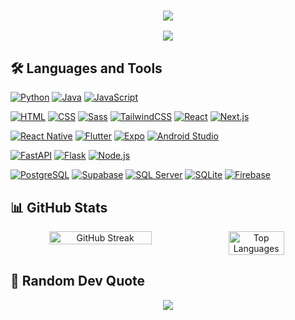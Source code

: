 <h3 align="center">
  <a href="https://github.com/DenverCoder1/readme-typing-svg">
    <img src="https://readme-typing-svg.demolab.com/?lines=Always%20learning%20new%20things;Enjoying%20the%20journey;Exploring%20new%20technologies;Passionate%20about%20creating&font=Fira%20Code&center=true&width=440&height=45&color=f75c7e&vCenter=true&pause=1000&size=22" />
  </a>
</h3>

<p align="center">
  <img src="https://github-stats-alpha.vercel.app/api?username=aleju03&cc=140d3b&tc=fff&ic=fff&bc=140d3b" />
</p>

## 🛠️ Languages and Tools
[![Python](https://custom-icon-badges.demolab.com/badge/-Python-blue?style=for-the-badge&logo=python&logoColor=white)](https://www.python.org/)
[![Java](https://custom-icon-badges.demolab.com/badge/-Java-red?style=for-the-badge&logo=java&logoColor=white)](https://www.java.com/)
[![JavaScript](https://custom-icon-badges.demolab.com/badge/-JavaScript-F7DF1E?style=for-the-badge&logo=javascript&logoColor=black)](https://developer.mozilla.org/en-US/docs/Web/JavaScript)

[![HTML](https://custom-icon-badges.demolab.com/badge/-HTML-E34F26?style=for-the-badge&logo=html5&logoColor=white)](https://developer.mozilla.org/en-US/docs/Web/HTML)
[![CSS](https://custom-icon-badges.demolab.com/badge/-CSS-1572B6?style=for-the-badge&logo=css3&logoColor=white)](https://developer.mozilla.org/en-US/docs/Web/CSS)
[![Sass](https://custom-icon-badges.demolab.com/badge/-Sass-CC6699?style=for-the-badge&logo=sass&logoColor=white)](https://sass-lang.com/)
[![TailwindCSS](https://custom-icon-badges.demolab.com/badge/-Tailwind%20CSS-06B6D4?style=for-the-badge&logo=tailwindcss&logoColor=white)](https://tailwindcss.com/)
[![React](https://custom-icon-badges.demolab.com/badge/-React-61DAFB?style=for-the-badge&logo=react&logoColor=black)](https://reactjs.org/)
[![Next.js](https://custom-icon-badges.demolab.com/badge/-Next.js-000000?style=for-the-badge&logo=next.js&logoColor=white)](https://nextjs.org/)

[![React Native](https://custom-icon-badges.demolab.com/badge/-React%20Native-61DAFB?style=for-the-badge&logo=react&logoColor=black)](https://reactnative.dev/)
[![Flutter](https://custom-icon-badges.demolab.com/badge/-Flutter-02569B?style=for-the-badge&logo=flutter&logoColor=white)](https://flutter.dev/)
[![Expo](https://custom-icon-badges.demolab.com/badge/-Expo-000020?style=for-the-badge&logo=expo&logoColor=white)](https://expo.dev/)
[![Android Studio](https://custom-icon-badges.demolab.com/badge/-Android%20Studio-3DDC84?style=for-the-badge&logo=android-studio&logoColor=white)](https://developer.android.com/studio)

[![FastAPI](https://custom-icon-badges.demolab.com/badge/-FastAPI-009688?style=for-the-badge&logo=fastapi&logoColor=white)](https://fastapi.tiangolo.com/)
[![Flask](https://custom-icon-badges.demolab.com/badge/-Flask-4EA1D3?style=for-the-badge&logo=flask&logoColor=white)](https://flask.palletsprojects.com/)
[![Node.js](https://custom-icon-badges.demolab.com/badge/-Node.js-339933?style=for-the-badge&logo=node.js&logoColor=white)](https://nodejs.org/)

[![PostgreSQL](https://custom-icon-badges.demolab.com/badge/-PostgreSQL-316192?style=for-the-badge&logo=postgresql&logoColor=white)](https://www.postgresql.org/)
[![Supabase](https://custom-icon-badges.demolab.com/badge/-Supabase-3ECF8E?style=for-the-badge&logo=supabase&logoColor=white)](https://supabase.com/)
[![SQL Server](https://custom-icon-badges.demolab.com/badge/-SQL%20Server-CC2927?style=for-the-badge&logo=microsoft-sql-server&logoColor=white)](https://www.microsoft.com/sql-server/)
[![SQLite](https://custom-icon-badges.demolab.com/badge/-SQLite-07405E?style=for-the-badge&logo=sqlite&logoColor=white)](https://www.sqlite.org/)
[![Firebase](https://custom-icon-badges.demolab.com/badge/-Firebase-FFA611?style=for-the-badge&logo=firebase&logoColor=black)](https://firebase.google.com/)

## 📊 GitHub Stats
<div align="center" style="display: flex; flex-direction: row;">
  <img width="57%" src="https://github-readme-streak-stats.herokuapp.com/?user=aleju03&theme=dark&hide_border=true" alt="GitHub Streak" />
  <img width="42%" src="https://github-readme-stats.vercel.app/api/top-langs/?username=aleju03&theme=dark&hide_border=true&include_all_commits=true&count_private=true&layout=compact" alt="Top Languages" />
</div>

## 💭 Random Dev Quote
<p align="center">
  <img src="https://quotes-github-readme.vercel.app/api?type=horizontal&theme=radical" />
</p>
